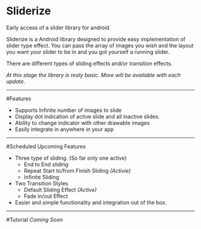 # Sliderize
Early access of a slider library for android

Sliderize is a Android library designed to provide easy implementation of slider type effect.
You can pass the array of images you wish and the layout you want your slider to be in and you got yourself a running slider.

There are different types of sliding effects and/or transition effects. 

<i>At this stage the library is realy basic. More will be available with each update.</i>
<hr/>
#Features
<ul>
  <li>Supports Infinite number of images to slide</li>
  <li>Display dot indication of active slide and all inactive slides.</li>
  <li>Ability to change indicator with other drawable images</li>
  <li>Easily integrate in anywhere in your app</li>
</ul>
<hr/>
#Scheduled Upcoming Features
<ul>
  <li>Three type of sliding. (So far only one active)
    <ul>
      <li>End to End sliding</li>
      <li>Repeat Start to/from Finish Sliding <i>(Activie)</i></li>
      <li>Infinite Sliding</li>
    </ul>
  </li>
  <li>Two Transition Styles
    <ul>
      <li>Default Sliding Effect <i>(Active)</i></li>
      <li>Fade in/out Effect</li>
    </ul>
  </li>
  <li>Easier and simple functionality and integration out of the box.</li>
</ul>
<hr/>
#Tutorial
<i>Coming Soon</i>

